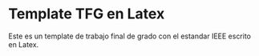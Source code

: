 # Template TFG en Latex
Este es un template de trabajo final de grado con el estandar IEEE escrito en Latex.